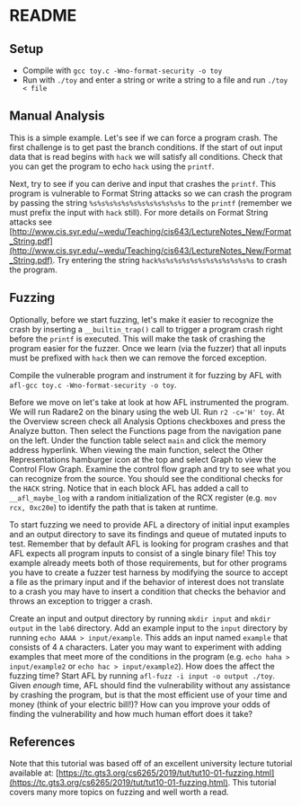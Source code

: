 # README

## Setup
- Compile with `gcc toy.c -Wno-format-security -o toy`
- Run with `./toy` and enter a string or write a string to a file and run `./toy < file`

## Manual Analysis
This is a simple example. Let's see if we can force a program crash. The first challenge is to get past the branch conditions. If the start of out input data that is read begins with `hack` we will satisfy all conditions. Check that you can get the program to echo `hack` using the `printf`.

Next, try to see if you can derive and input that crashes the `printf`. This program is vulnerable to Format String attacks so we can crash the program by passing the string `%s%s%s%s%s%s%s%s%s%s%s%s` to the `printf` (remember we must prefix the input with `hack` still). For more details on Format String attacks see [http://www.cis.syr.edu/~wedu/Teaching/cis643/LectureNotes_New/Format_String.pdf](http://www.cis.syr.edu/~wedu/Teaching/cis643/LectureNotes_New/Format_String.pdf). Try entering the string `hack%s%s%s%s%s%s%s%s%s%s%s%s` to crash the program.

## Fuzzing
Optionally, before we start fuzzing, let's make it easier to recognize the crash by inserting a `__builtin_trap()` call to trigger a program crash right before the `printf` is executed. This will make the task of crashing the program easier for the fuzzer. Once we learn (via the fuzzer) that all inputs must be prefixed with `hack` then we can remove the forced exception.

Compile the vulnerable program and instrument it for fuzzing by AFL with `afl-gcc toy.c -Wno-format-security -o toy`.

Before we move on let's take at look at how AFL instrumented the program. We will run Radare2 on the binary using the web UI. Run `r2 -c='H' toy`. At the Overview screen check all Analysis Options checkboxes and press the Analyze button. Then select the Functions page from the navigation pane on the left. Under the function table select `main` and click the memory address hyperlink.  When viewing the main function, select the Other Representations hamburger icon at the top and select Graph to view the Control Flow Graph. Examine the control flow graph and try to see what you can recognize from the source. You should see the conditional checks for the `HACK` string. Notice that in each block AFL has added a call to `__afl_maybe_log` with a random initialization of the RCX register (e.g. `mov rcx, 0xc20e`) to identify the path that is taken at runtime.

To start fuzzing we need to provide AFL a directory of initial input examples and an output directory to save its findings and queue of mutated inputs to test. Remember that by default AFL is looking for program crashes and that AFL expects all program inputs to consist of a single binary file! This toy example already meets both of those requirements, but for other programs you have to create a fuzzer test harness by modifying the source to accept a file as the primary input and if the behavior of interest does not translate to a crash you may have to insert a condition that checks the behavior and throws an exception to trigger a crash.

Create an input and output directory by running `mkdir input` and `mkdir output` in the `lab6` directory. Add an example input to the `input` directory by running `echo AAAA > input/example`. This adds an input named `example` that consists of 4 `A` characters. Later you may want to experiment with adding examples that meet more of the conditions in the program (e.g. `echo haha > input/example2` or `echo hac > input/example2`). How does the affect the fuzzing time? Start AFL by running `afl-fuzz -i input -o output ./toy`. Given *enough* time, AFL should find the vulnerability without any assistance by crashing the program, but is that the most efficient use of your time and money (think of your electric bill!)? How can you improve your odds of finding the vulnerability and how much human effort does it take?

## References
Note that this tutorial was based off of an excellent university lecture tutorial available at: [https://tc.gts3.org/cs6265/2019/tut/tut10-01-fuzzing.html](https://tc.gts3.org/cs6265/2019/tut/tut10-01-fuzzing.html). This tutorial covers many more topics on fuzzing and well worth a read.
